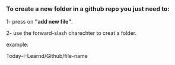 ### To create a new folder in a github repo you just need to:
1- press on **"add new file"**.

2- use the forward-slash charechter to creat a folder.

example:

Today-I-Learnd/Github/file-name

